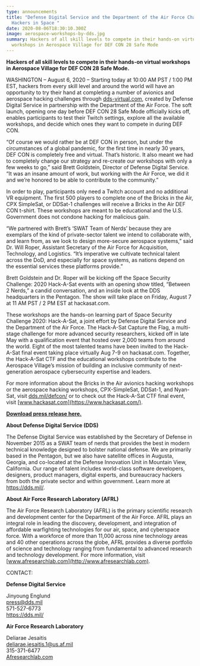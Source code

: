 ```yaml
---
type: announcements
title: "Defense Digital Service and the Department of the Air Force Challenge
  Hackers in Space "
date: 2020-08-06T18:30:10.300Z
image: aerospace-workshops-by-dds.jpg
summary: Hackers of all skill levels to compete in their hands-on virtual
  workshops in Aerospace Village for DEF CON 28 Safe Mode
---
```


**Hackers of all skill levels to compete in their hands-on virtual workshops in Aerospace Village for DEF CON 28 Safe Mode.**

WASHINGTON – August 6, 2020 – Starting today at 10:00 AM PST / 1:00 PM EST, hackers from every skill level and around the world will have an opportunity to try their hand at completing a number of avionics and aerospace hacking challenges through [dds-virtual.com](http://dds-virtual.com), created by Defense Digital Service in partnership with the Department of the Air Force. The soft launch, opening one day before DEF CON 28 Safe Mode officially kicks off, enables participants to test their Twitch settings, explore all the available workshops, and decide which ones they want to compete in during DEF CON.

“Of course we would rather be at DEF CON in person, but under the circumstances of a global pandemic, for the first time in nearly 30 years, DEF CON is completely free and virtual. That’s historic. It also meant we had to completely change our strategy and re-create our workshops with only a few weeks to go,” said Brett Goldstein, Director of Defense Digital Service. “It was an insane amount of work, but working with the Air Force, we did it and we’re honored to be able to contribute to the community.”

In order to play, participants only need a Twitch account and no additional VR equipment. The first 500 players to complete one of the Bricks in the Air, CPX SimpleSat, or DDSat-1 challenges will receive a Bricks in the Air DEF CON t-shirt. These workshops are meant to be educational and the U.S. Government does not condone hacking for malicious gain.

“We partnered with Brett’s ‘SWAT Team of Nerds’ because they are exemplars of the kind of private-sector talent we intend to collaborate with, and learn from, as we look to design more-secure aerospace systems,” said Dr. Will Roper, Assistant Secretary of the Air Force for Acquisition, Technology, and Logistics. “It’s imperative we cultivate technical talent across the DoD, and especially for space systems, as nations depend on the essential services these platforms provide.”

Brett Goldstein and Dr. Roper will be kicking off the Space Security Challenge: 2020 Hack-A-Sat events with an opening show titled, “Between 2 Nerds,” a candid conversation, and an inside look at the DDS headquarters in the Pentagon. The show will take place on Friday, August 7 at 11 AM PST / 2 PM EST at hackasat.com.

These workshops are the hands-on learning part of Space Security Challenge 2020: Hack-A-Sat, a joint effort by Defense Digital Service and the Department of the Air Force. The Hack-A-Sat Capture the Flag, a multi-stage challenge for more advanced security researchers, kicked off in late May with a qualification event that hosted over 2,000 teams from around the world. Eight of the most talented teams have been invited to the Hack-A-Sat final event taking place virtually Aug 7-9 on hackasat.com. Together, the Hack-A-Sat CTF and the educational workshops contribute to the Aerospace Village’s mission of building an inclusive community of next-generation aerospace cybersecurity expertise and leaders.

For more information about the Bricks in the Air avionics hacking workshops or the aerospace hacking workshops, CPX-SimpleSat, DDSat-1, and Nyan-Sat, visit [dds.mil/defcon/](https://dds.mil/defcon/) or to check out the Hack-A-Sat CTF final event, visit [www.hackasat.com](https://www.hackasat.com/).

<a href="https://dds.mil/6_AUGUST_2020_DDS_DEF_CON_Hacker_Challenge.pdf" target="_blank" rel="noopener">**Download press release here.**</a>

**About Defense Digital Service (DDS)**

The Defense Digital Service was established by the Secretary of Defense in November 2015 as a SWAT team of nerds that provides the best in modern technical knowledge designed to bolster national defense. We are primarily based in the Pentagon, but we also have satellite offices in Augusta, Georgia, and co-located at the Defense Innovation Unit in Mountain View, California. Our range of talent includes world-class software developers, designers, product managers, digital experts, and bureaucracy hackers from both the private sector and within government. Learn more at <https://dds.mil/>.

**About Air Force Research Laboratory (AFRL)**

The Air Force Research Laboratory (AFRL) is the primary scientific research and development center for the Department of the Air Force. AFRL plays an integral role in leading the discovery, development, and integration of affordable warfighting technologies for our air, space, and cyberspace force. With a workforce of more than 11,000 across nine technology areas and 40 other operations across the globe, AFRL provides a diverse portfolio of science and technology ranging from fundamental to advanced research and technology development. For more information, visit [www.afresearchlab.com](http://www.afresearchlab.com).

CONTACT:

**Defense Digital Service**

Jinyoung Englund  
press@dds.mil  
571-527-6773  
<https://dds.mil/>

**Air Force Research Laboratory**

Deliarae Jesaitis  
[deliarae.jesaitis.1@us.af.mil](http://deliarae.jesaitis.1@us.af.mil)  
315-371-6477  
[Afresearchlab.com](https://afresearchlab.com/)
